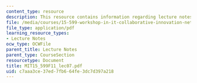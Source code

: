```yaml
---
content_type: resource
description: This resource contains information regarding lecture notes.
file: /media/courses/15-599-workshop-in-it-collaborative-innovation-networks-fall-2011/c7aaa3ce37ed7fb664fe3dc7d397a218_MIT15_599F11_lec07.pdf
file_type: application/pdf
learning_resource_types:
- Lecture Notes
ocw_type: OCWFile
parent_title: Lecture Notes
parent_type: CourseSection
resourcetype: Document
title: MIT15_599F11_lec07.pdf
uid: c7aaa3ce-37ed-7fb6-64fe-3dc7d397a218
---
```

